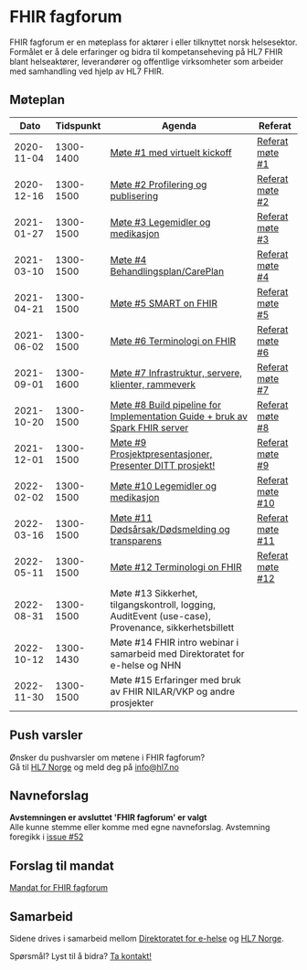 # FHIR fagforum

FHIR fagforum er en møteplass for aktører i eller tilknyttet norsk helsesektor. Formålet er å dele erfaringer og bidra til kompetanseheving på HL7 FHIR blant helseaktører, leverandører og offentlige virksomheter som arbeider med samhandling ved hjelp av HL7 FHIR.

## Møteplan

Dato|Tidspunkt|Agenda|Referat
-|-|-|-
2020-11-04|1300-1400|[Møte #1 med virtuelt kickoff](agenda/2020-11-04-agenda.md)|[Referat møte #1](referat/2020-11-04-referat.md)
2020-12-16|1300-1500|[Møte #2 Profilering og publisering](agenda/2020-12-16-agenda.md)|[Referat møte #2](referat/2020-12-16-referat.md)
2021-01-27|1300-1500|[Møte #3 Legemidler og medikasjon](agenda/2021-01-27-agenda.md)|[Referat møte #3](referat/2021-01-27-referat.md)
2021-03-10|1300-1500|[Møte #4 Behandlingsplan/CarePlan](agenda/2021-03-10-agenda.md)|[Referat møte #4](referat/2021-03-10-referat.md)
2021-04-21|1300-1500|[Møte #5 SMART on FHIR](agenda/2021-04-21-agenda.md)|[Referat møte #5](referat/2021-04-21-referat.md)
2021-06-02|1300-1500|[Møte #6 Terminologi on FHIR](agenda/2021-06-02-agenda.md)|[Referat møte #6](referat/2021-06-02-referat.md)
2021-09-01|1300-1600|[Møte #7 Infrastruktur, servere, klienter, rammeverk](agenda/2021-09-01-agenda.md)|[Referat møte #7](referat/2021-09-01-referat.md)
2021-10-20|1300-1500|[Møte #8 Build pipeline for Implementation Guide + bruk av Spark FHIR server](agenda/2021-10-20-agenda.md)|[Referat møte #8](referat/2021-10-20-referat.md)
2021-12-01|1300-1500|[Møte #9 Prosjektpresentasjoner, Presenter DITT prosjekt!](agenda/2021-12-01-agenda.md)|[Referat møte #9](referat/2021-12-01-referat.md)
2022-02-02|1300-1500|[Møte #10 Legemidler og medikasjon](agenda/2022-02-02-agenda.md)|[Referat møte #10](referat/2022-02-02-referat.md)
2022-03-16|1300-1500|[Møte #11 Dødsårsak/Dødsmelding og transparens](agenda/2022-03-16-agenda.md)|[Referat møte #11](referat/2022-03-16-referat.md)
2022-05-11|1300-1500|[Møte #12 Terminologi on FHIR](agenda/2022-05-11-agenda.md)|[Referat møte #12](referat/2022-05-11-referat.md)
2022-08-31|1300-1500|Møte #13 Sikkerhet, tilgangskontroll, logging, AuditEvent (use-case), Provenance, sikkerhetsbillett|
2022-10-12|1300-1430|Møte #14 FHIR intro webinar i samarbeid med Direktoratet for e-helse og NHN|
2022-11-30|1300-1500|Møte #15 Erfaringer med bruk av FHIR NILAR/VKP og andre prosjekter|


## Push varsler

Ønsker du pushvarsler om møtene i FHIR fagforum?  
Gå til [HL7 Norge](https://www.hl7.no/) og meld deg på info@hl7.no  

## Navneforslag

**Avstemningen er avsluttet 'FHIR fagforum' er valgt**  
Alle kunne stemme eller komme med egne navneforslag. Avstemning foregikk i [issue #52](https://github.com/HL7Norway/best-practice/issues/52)

## Forslag til mandat

[Mandat for FHIR fagforum](mandat.md)

## Samarbeid

Sidene drives i samarbeid mellom [Direktoratet for e-helse](https://www.ehelse.no/) og [HL7 Norge](https://www.hl7.no/).

Spørsmål? Lyst til å bidra? [Ta kontakt!](../contact.md)
